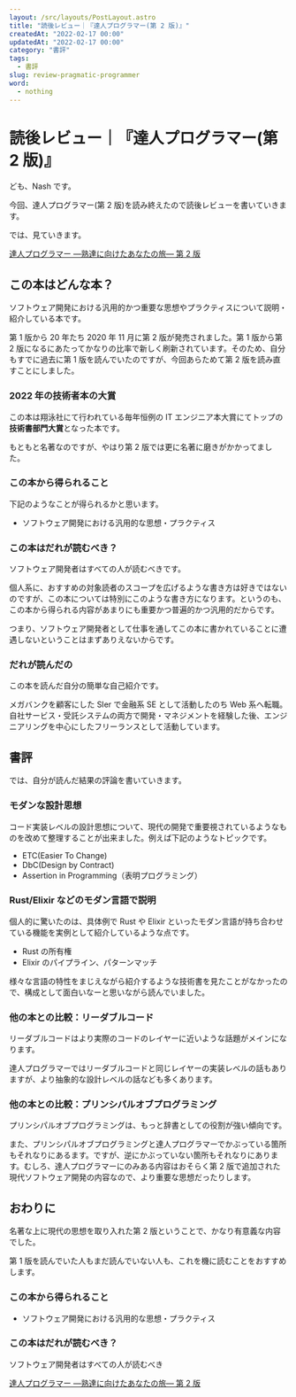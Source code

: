 ```yaml
---
layout: /src/layouts/PostLayout.astro
title: "読後レビュー｜『達人プログラマー(第 2 版)』"
createdAt: "2022-02-17 00:00"
updatedAt: "2022-02-17 00:00"
category: "書評"
tags:
  - 書評
slug: review-pragmatic-programmer
word:
  - nothing
---
```


# 読後レビュー｜『達人プログラマー(第 2 版)』

ども、Nash です。

今回、達人プログラマー(第 2 版)を読み終えたので読後レビューを書いていきます。

では、見ていきます。

<!--  -->
<div class="af-moshi-container">
<a href="//af.moshimo.com/af/c/click?a_id=1847646&amp;p_id=170&amp;pc_id=185&amp;pl_id=4062&amp;url=https%3A%2F%2Fwww.amazon.co.jp%2Fdp%2FB08T9BXSVD" rel="nofollow" referrerpolicy="no-referrer-when-downgrade"><img src="https://images-fe.ssl-images-amazon.com/images/I/51W3GJV1X-L._SL160_.jpg" alt="" style="border: none;" /><br />達人プログラマー ―熟達に向けたあなたの旅― 第 2 版</a><img src="//i.moshimo.com/af/i/impression?a_id=1847646&amp;p_id=170&amp;pc_id=185&amp;pl_id=4062" alt="" width="1" height="1" style="border: 0px;" />
</div>

<!--  -->

## この本はどんな本？

ソフトウェア開発における汎用的かつ重要な思想やプラクティスについて説明・紹介している本です。

第 1 版から 20 年たち 2020 年 11 月に第 2 版が発売されました。第 1 版から第 2 版になるにあたってかなりの比率で新しく刷新されています。そのため、自分もすでに過去に第 1 版を読んでいたのですが、今回あらためて第 2 版を読み直すことにしました。

### 2022 年の技術者本の大賞

この本は翔泳社にて行われている毎年恒例の IT エンジニア本大賞にてトップの **技術書部門大賞**となった本です。

もともと名著なのですが、やはり第 2 版では更に名著に磨きがかかってました。

### この本から得られること

下記のようなことが得られるかと思います。

- ソフトウェア開発における汎用的な思想・プラクティス

### この本はだれが読むべき？

ソフトウェア開発者はすべての人が読むべきです。

個人系に、おすすめの対象読者のスコープを広げるような書き方は好きではないのですが、この本については特別にこのような書き方になります。というのも、この本から得られる内容があまりにも重要かつ普遍的かつ汎用的だからです。

つまり、ソフトウェア開発者として仕事を通してこの本に書かれていることに遭遇しないということはまずありえないからです。

### だれが読んだの

この本を読んだ自分の簡単な自己紹介です。

メガバンクを顧客にした SIer で金融系 SE として活動したのち Web 系へ転職。 自社サービス・受託システムの両方で開発・マネジメントを経験した後、エンジニアリングを中心にしたフリーランスとして活動しています。

## 書評

では、自分が読んだ結果の評論を書いていきます。

### モダンな設計思想

コード実装レベルの設計思想について、現代の開発で重要視されているようなものを改めて整理することが出来ました。例えば下記のようなトピックです。

- ETC(Easier To Change)
- DbC(Design by Contract)
- Assertion in Programming（表明プログラミング）

### Rust/Elixir などのモダン言語で説明

個人的に驚いたのは、具体例で Rust や Elixir といったモダン言語が持ち合わせている機能を実例として紹介しているような点です。

- Rust の所有権
- Elixir のパイプライン、パターンマッチ

様々な言語の特性をまじえながら紹介するような技術書を見たことがなかったので、構成として面白いなーと思いながら読んでいました。

### 他の本との比較：リーダブルコード

リーダブルコードはより実際のコードのレイヤーに近いような話題がメインになります。

達人プログラマーではリーダブルコードと同じレイヤーの実装レベルの話もありますが、より抽象的な設計レベルの話なども多くあります。

### 他の本との比較：プリンシパルオブプログラミング

プリンシパルオブプログラミングは、もっと辞書としての役割が強い傾向です。

また、プリンシパルオブプログラミングと達人プログラマーでかぶっている箇所もそれなりにあるます。ですが、逆にかぶっていない箇所もそれなりにあります。むしろ、達人プログラマーにのみある内容はおそらく第 2 版で追加された現代ソフトウェア開発の内容なので、より重要な思想だったりします。

## おわりに

名著な上に現代の思想を取り入れた第 2 版ということで、かなり有意義な内容でした。

第 1 版を読んでいた人もまだ読んでいない人も、これを機に読むことをおすすめします。

### この本から得られること

- ソフトウェア開発における汎用的な思想・プラクティス

### この本はだれが読むべき？

ソフトウェア開発者はすべての人が読むべき

<!--  -->

<div class="af-moshi-container">
<a href="//af.moshimo.com/af/c/click?a_id=1847646&amp;p_id=170&amp;pc_id=185&amp;pl_id=4062&amp;url=https%3A%2F%2Fwww.amazon.co.jp%2Fdp%2FB08T9BXSVD" rel="nofollow" referrerpolicy="no-referrer-when-downgrade"><img src="https://images-fe.ssl-images-amazon.com/images/I/51W3GJV1X-L._SL160_.jpg" alt="" style="border: none;" /><br />達人プログラマー ―熟達に向けたあなたの旅― 第 2 版</a><img src="//i.moshimo.com/af/i/impression?a_id=1847646&amp;p_id=170&amp;pc_id=185&amp;pl_id=4062" alt="" width="1" height="1" style="border: 0px;" />
</div>

<!--  -->
